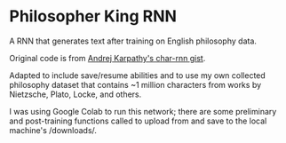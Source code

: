 # Philosopher King RNN
A RNN that generates text after training on English philosophy data.

Original code is from [Andrej Karpathy's char-rnn gist](https://gist.github.com/karpathy/d4dee566867f8291f086).

Adapted to include save/resume abilities and to use my own collected philosophy dataset that contains ~1 million characters from works by Nietzsche, Plato, Locke, and others.

I was using Google Colab to run this network; there are some preliminary and post-training functions called to upload from and save to the local machine's /downloads/.
